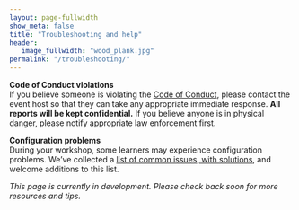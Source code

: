 ```yaml
---
layout: page-fullwidth
show_meta: false
title: "Troubleshooting and help"
header:
   image_fullwidth: "wood_plank.jpg"
permalink: "/troubleshooting/"
---
```


**Code of Conduct violations**  
If you believe someone is violating the [Code of Conduct](/code-of-conduct/), please contact the event host so that they can take any appropriate immediate response. **All reports will be kept confidential.** If you believe anyone is in physical danger, please notify appropriate law enforcement first.


**Configuration problems**  
During your workshop, some learners may experience configuration problems. We’ve collected a [list of common issues, with solutions](https://github.com/swcarpentry/workshop-template/wiki/Configuration-Problems-and-Solutions), and welcome additions to this list.  


*This page is currently in development. Please check back soon for more resources and tips.*